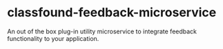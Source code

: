 # classfound-feedback-microservice
An out of the box plug-in utility microservice to integrate feedback functionality to your application.
